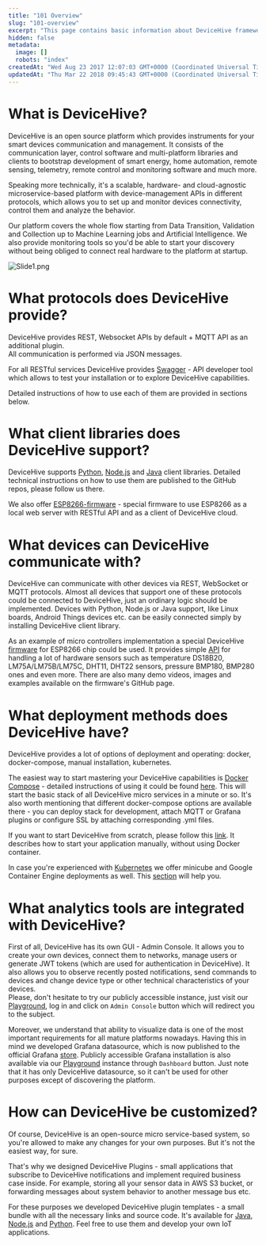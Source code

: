```yaml
---
title: "101 Overview"
slug: "101-overview"
excerpt: "This page contains basic information about DeviceHive framework components and architecture"
hidden: false
metadata: 
  image: []
  robots: "index"
createdAt: "Wed Aug 23 2017 12:07:03 GMT+0000 (Coordinated Universal Time)"
updatedAt: "Thu Mar 22 2018 09:45:43 GMT+0000 (Coordinated Universal Time)"
---
```

# What is DeviceHive?

DeviceHive is an open source platform which provides instruments for your smart devices communication and management. It consists of the communication layer, control software and multi-platform libraries and clients to bootstrap development of smart energy, home automation, remote sensing, telemetry, remote control and monitoring software and much more.

Speaking more technically, it's a scalable, hardware- and cloud-agnostic microservice-based platform with device-management APIs in different protocols, which allows you to set up and monitor devices connectivity, control them and analyze the behavior.

Our platform covers the whole flow starting from Data Transition, Validation and Collection up to Machine Learning jobs and Artificial Intelligence. We also provide monitoring tools so you'd be able to start your discovery without being obliged to connect real hardware to the platform at startup. 

![](https://files.readme.io/95b1510-Slide1.png "Slide1.png")

# What protocols does DeviceHive provide?

DeviceHive provides REST, Websocket APIs by default + MQTT API as an additional plugin.  
All communication is performed via JSON messages.

For all RESTful services DeviceHive provides [Swagger](https://swagger.io/) - API developer tool which allows to test your installation or to explore DeviceHive capabilities.

Detailed instructions of how to use each of them are provided in sections below.

# What client libraries does DeviceHive support?

DeviceHive supports [Python](https://github.com/devicehive/devicehive-python), [Node.js](https://github.com/devicehive/devicehive-node) and [Java](https://github.com/devicehive/devicehive-java) client libraries. Detailed technical instructions on how to use them are published to the GitHub repos, please follow us there.

We also offer [ESP8266-firmware](https://github.com/devicehive/esp8266-firmware) - special firmware to use ESP8266 as a local web server with RESTful API and as a client of DeviceHive cloud. 

# What devices can DeviceHive communicate with?

DeviceHive can communicate with other devices via REST, WebSocket or MQTT protocols. Almost all devices that support one of these protocols could be connected to DeviceHive, just an ordinary logic should be implemented. Devices with Python, Node.js or Java support, like Linux boards, Android Things devices etc. can be easily connected simply by installing DeviceHive client library. 

As an example of micro controllers implementation a special DeviceHive [firmware](https://github.com/devicehive/esp8266-firmware) for ESP8266 chip could be used. It provides simple [API](https://github.com/devicehive/esp8266-firmware/blob/develop/DeviceHiveESP8266.md#devices) for handling a lot of hardware sensors such as temperature DS18B20, LM75A/LM75B/LM75C, DHT11, DHT22 sensors, pressure BMP180, BMP280 ones and even more. There are also many demo videos, images and examples available on the firmware's GitHub page.

# What deployment methods does DeviceHive have?

DeviceHive provides a lot of options of deployment and operating: docker, docker-compose, manual installation, kubernetes. 

The easiest way to start mastering your DeviceHive capabilities is [Docker Compose](https://docs.docker.com/compose/) - detailed instructions of using it could be found [here](deployment-with-docker). This will start the basic stack of all DeviceHive micro services in a minute or so. It's also worth mentioning that different docker-compose options are available there - you can deploy stack for development, attach MQTT or Grafana plugins or configure SSL by attaching corresponding .yml files.

If you want to start DeviceHive from scratch, please follow this [link](server-installation). It describes how to start your application manually, without using Docker container.

In case you're experienced with [Kubernetes](https://kubernetes.io/) we offer minicube and Google Container Engine deployments as well. This [section](devicehive-on-kubernetes) will help you.

# What analytics tools are integrated with DeviceHive?

First of all, DeviceHive has its own GUI - Admin Console. It allows you to create your own devices, connect them to networks, manage users or generate JWT tokens (which are used for authentication in DeviceHive). It also allows you to observe recently posted notifications, send commands to devices and change device type or other technical characteristics of your devices.  
Please, don't hesitate to try our publicly accessible instance, just visit our [Playground](https://playground.devicehive.com/), log in and click on `Admin Console` button which will redirect you to the subject. 

Moreover, we understand that ability to visualize data is one of the most important requirements for all mature platforms nowadays. Having this in mind we developed Grafana datasource, which is now published to the official Grafana [store](https://grafana.com/plugins/devicehive-devicehive-datasource/installation). Publicly accessible Grafana installation is also available via our [Playground](https://playground.devicehive.com/) instance through `Dashboard` button. Just note that it has only DeviceHive datasource, so it can't be used for other purposes except of discovering the platform.

# How can DeviceHive be customized?

Of course, DeviceHive is an open-source micro service-based system, so you're allowed to make any changes for your own purposes. But it's not the easiest way, for sure.

That's why we designed DeviceHive Plugins - small applications that subscribe to DeviceHive notifications and implement required business case inside. For example, storing all your sensor data in AWS S3 bucket, or forwarding messages about system behavior to another message bus etc.

For these purposes we developed DeviceHive plugin templates - a small bundle with all the necessary links and source code. It's available for [Java](https://github.com/devicehive/devicehive-plugin-java-template), [Node.js](https://github.com/devicehive/devicehive-plugin-node-template) and [Python](https://github.com/devicehive/devicehive-plugin-python). Feel free to use them and develop your own IoT applications.
